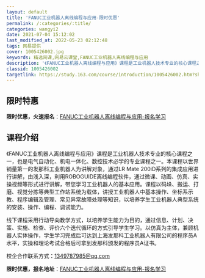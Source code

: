 ```yaml
---
layout: default
title: 'FANUC工业机器人离线编程与应用-限时优惠'
permalink: /:categories/:title/
categories: wangyi2
date: 2021-07-04 15:12:02
last_modified_at: 2022-05-23 02:12:48
tags: 网易提供
cover: 1005426002.jpg
keywords: 精选网课,网易云课堂,FANUC工业机器人离线编程与应用
description: '《FANUC工业机器人离线编程与应用》课程是工业机器人技术专业的核心课程之一，也是电气自动化、机电一体化、数控技术必学的'
classid: 1005426002
targetlink: https://study.163.com/course/introduction/1005426002.htm?share=1&shareId=1025206652&utm_campaign=share&utm_medium=iphoneShare&utm_source=&utm_u=1025206652
---
```


## 限时特惠

**限时优惠，火速报名**：[FANUC工业机器人离线编程与应用-报名学习](https://study.163.com/course/introduction/1005426002.htm?share=1&shareId=1025206652&utm_campaign=share&utm_medium=iphoneShare&utm_source=&utm_u=1025206652)

## 课程介绍

《FANUC工业机器人离线编程与应用》课程是工业机器人技术专业的核心课程之一，也是电气自动化、机电一体化、数控技术必学的专业课程之一。本课程以世界销量第一的发那科工业机器人为讲解对象，通过LR Mate 200iD系列的集成应用进行讲解，由浅入深，利用ROBOGUIDE离线编程软件，通过微课、动画、仿真、实操视频等形式进行讲解，带您学习工业机器人的基本应用。课程以码垛、搬运、打磨、视觉分拣等典型工作站系统为载体，讲授工业机器人中基本操作、坐标系示教、程序编辑及管理、常见异常故障处理等知识，以培养学生工业机器人典型系统的安装、操作、编程、调试能力。



线下课程采用行动导向教学方式，以培养学生能力为目的，通过信息、计划、决策、实施、检查、评价六个迭代循环的方式引导学生学习。以仿真为主体，兼顾机器人实体操作，学生学习完成后可达到上海发那科工业机器人有限公司的程序员A水平，实操和理论考试合格后可拿到发那科颁发的程序员A证书。

校企合作联系方式：1349787985@qq.com

**限时优惠，报名地址**：[FANUC工业机器人离线编程与应用-报名学习](https://study.163.com/course/introduction/1005426002.htm?share=1&shareId=1025206652&utm_campaign=share&utm_medium=iphoneShare&utm_source=&utm_u=1025206652)


